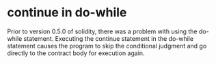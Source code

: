 # continue in do-while
Prior to version 0.5.0 of solidity, there was a problem with using the 
do-while statement. Executing the continue statement in the do-while 
statement causes the program to skip the conditional judgment and go
directly to the contract body for execution again.